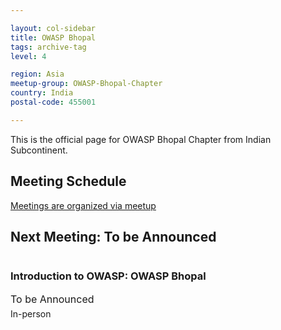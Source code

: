 ```yaml
---

layout: col-sidebar
title: OWASP Bhopal
tags: archive-tag
level: 4

region: Asia
meetup-group: OWASP-Bhopal-Chapter
country: India
postal-code: 455001

---
```

<link rel="stylesheet" href="assets/custom.css">

This is the official page for OWASP Bhopal Chapter from Indian Subcontinent.

## Meeting Schedule

[Meetings are organized via meetup](https://meetup.com/OWASP-Bhopal-Chapter/)

## Next Meeting: To be Announced


<div id="meetup_oembed" style="height:334px">
     <div style="max-height:294px;overflow:hidden">
          <h3> Introduction to OWASP: OWASP Bhopal </h3>
          <p style="margin:5px 0;font-size:16px">To be Announced</p>
          <p style="margin: 0 0 5px;"><span style="font-size:14px">In-person</span><br />
<span style="font-size:12px;"> </span></p>
<!--           <p style="line-height:16px"></p> -->
     </div>
<!--      <p style="margin:10px 0 0;"><a href="https://www.meetup.com/OWASP-Bhopal-Chapter/events/277296129/" target="_blank" class="mu_button"><strong>Check out this Meetup &rarr;</strong></a></p> -->
</div>
